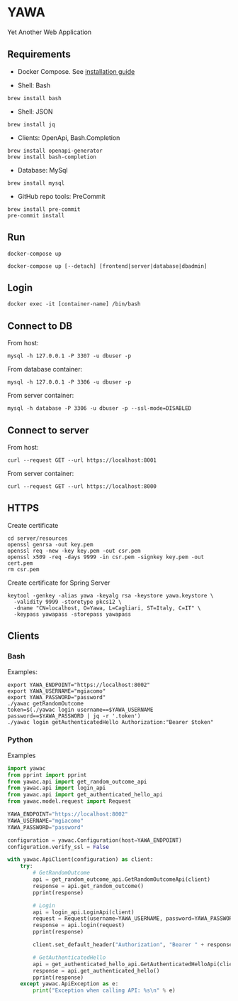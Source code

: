 # YAWA
Yet Another Web Application

## Requirements
* Docker Compose. See [installation guide](https://docs.docker.com/compose/install/)

* Shell: Bash
```
brew install bash
```

* Shell: JSON
```
brew install jq
```

* Clients: OpenApi, Bash.Completion
```
brew install openapi-generator
brew install bash-completion
```

* Database: MySql
```
brew install mysql
```

* GitHub repo tools: PreCommit
```
brew install pre-commit
pre-commit install
```

## Run
```
docker-compose up
```
```
docker-compose up [--detach] [frontend|server|database|dbadmin]
```

## Login
```
docker exec -it [container-name] /bin/bash
```

## Connect to DB
From host:
```
mysql -h 127.0.0.1 -P 3307 -u dbuser -p
```

From database container:
```
mysql -h 127.0.0.1 -P 3306 -u dbuser -p
```

From server container:
```
mysql -h database -P 3306 -u dbuser -p --ssl-mode=DISABLED
```

## Connect to server
From host:
```
curl --request GET --url https://localhost:8001
```

From server container:
```
curl --request GET --url https://localhost:8000
```

## HTTPS
Create certificate
```
cd server/resources
openssl genrsa -out key.pem
openssl req -new -key key.pem -out csr.pem
openssl x509 -req -days 9999 -in csr.pem -signkey key.pem -out cert.pem
rm csr.pem
```

Create certificate for Spring Server
```
keytool -genkey -alias yawa -keyalg rsa -keystore yawa.keystore \
  -validity 9999 -storetype pkcs12 \
  -dname "CN=localhost, O=Yawa, L=Cagliari, ST=Italy, C=IT" \
  -keypass yawapass -storepass yawapass
```

## Clients

### Bash
Examples:
```
export YAWA_ENDPOINT="https://localhost:8002"
export YAWA_USERNAME="mgiacomo"
export YAWA_PASSWORD="password"
./yawac getRandomOutcome
token=$(./yawac login username==$YAWA_USERNAME password==$YAWA_PASSWORD | jq -r '.token')
./yawac login getAuthenticatedHello Authorization:"Bearer $token"
```

### Python
Examples
```python
import yawac
from pprint import pprint
from yawac.api import get_random_outcome_api
from yawac.api import login_api
from yawac.api import get_authenticated_hello_api
from yawac.model.request import Request

YAWA_ENDPOINT="https://localhost:8002"
YAWA_USERNAME="mgiacomo"
YAWA_PASSWORD="password"

configuration = yawac.Configuration(host=YAWA_ENDPOINT)
configuration.verify_ssl = False

with yawac.ApiClient(configuration) as client:
    try:
        # GetRandomOutcome
        api = get_random_outcome_api.GetRandomOutcomeApi(client)
        response = api.get_random_outcome()
        pprint(response)

        # Login
        api = login_api.LoginApi(client)
        request = Request(username=YAWA_USERNAME, password=YAWA_PASSWORD)
        response = api.login(request)
        pprint(response)

        client.set_default_header("Authorization", "Bearer " + response["token"])

        # GetAuthenticatedHello
        api = get_authenticated_hello_api.GetAuthenticatedHelloApi(client)
        response = api.get_authenticated_hello()
        pprint(response)
    except yawac.ApiException as e:
        print("Exception when calling API: %s\n" % e)
```
